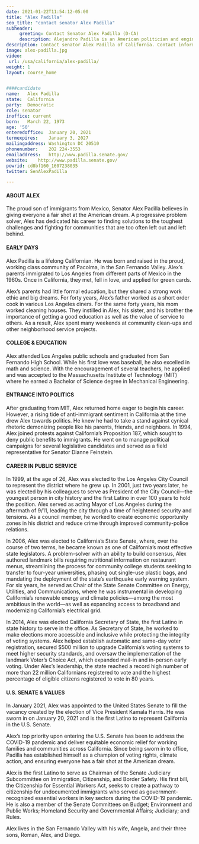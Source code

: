 ```yaml
---
date: 2021-01-22T11:54:12-05:00
title: "Alex Padilla"
seo_title: "contact senator Alex Padilla"
subheader:
     greeting: Contact Senator Alex Padilla (D-CA)
     description: Alejandro Padilla is an American politician and engineer serving as the junior United States senator from California since 2021. A member of the Democratic Party, Padilla served as the 32nd secretary of state of California from 2015 to 2021.
description: Contact senator Alex Padilla of California. Contact information for Alex Padilla includes email address, phone number, and mailing address.
image: alex-padilla.jpg
video: 
 url: /usa/california/alex-padilla/
weight: 1
layout: course_home


####candidate
name:	Alex Padilla
state:	California
party:	Democratic
role: senator
inoffice: current
born:	March 22, 1973
age: '50'
enteredoffice:	January 20, 2021
termexpires:	January 3, 2027 
mailingaddress: Washington DC 20510
phonenumber:	202 224-3553
emailaddress:	http://www.padilla.senate.gov/
website:	http://www.padilla.senate.gov/
powrid: cd8bf160_1607238035
twitter: SenAlexPadilla

---
```

#### ABOUT ALEX
The proud son of immigrants from Mexico, Senator Alex Padilla believes in giving everyone a fair shot at the American dream. A progressive problem solver, Alex has dedicated his career to finding solutions to the toughest challenges and fighting for communities that are too often left out and left behind.

#### EARLY DAYS
Alex Padilla is a lifelong Californian. He was born and raised in the proud, working class community of Pacoima, in the San Fernando Valley. Alex’s parents immigrated to Los Angeles from different parts of Mexico in the 1960s. Once in California, they met, fell in love, and applied for green cards.

Alex’s parents had little formal education, but they shared a strong work ethic and big dreams. For forty years, Alex’s father worked as a short order cook in various Los Angeles diners. For the same forty years, his mom worked cleaning houses. They instilled in Alex, his sister, and his brother the importance of getting a good education as well as the value of service to others. As a result, Alex spent many weekends at community clean-ups and other neighborhood service projects.

#### COLLEGE & EDUCATION

Alex attended Los Angeles public schools and graduated from San Fernando High School. While his first love was baseball, he also excelled in math and science. With the encouragement of several teachers, he applied and was accepted to the Massachusetts Institute of Technology (MIT) where he earned a Bachelor of Science degree in Mechanical Engineering.


#### ENTRANCE INTO POLITICS
After graduating from MIT, Alex returned home eager to begin his career. However, a rising tide of anti-immigrant sentiment in California at the time drew Alex towards politics. He knew he had to take a stand against cynical rhetoric demonizing people like his parents, friends, and neighbors. In 1994, Alex joined protests against California’s Proposition 187, which sought to deny public benefits to immigrants. He went on to manage political campaigns for several legislative candidates and served as a field representative for Senator Dianne Feinstein.

#### CAREER IN PUBLIC SERVICE

In 1999, at the age of 26, Alex was elected to the Los Angeles City Council to represent the district where he grew up. In 2001, just two years later, he was elected by his colleagues to serve as President of the City Council—the youngest person in city history and the first Latino in over 100 years to hold the position. Alex served as acting Mayor of Los Angeles during the aftermath of 9/11, leading the city through a time of heightened security and tensions. As a council member, he worked to create economic opportunity zones in his district and reduce crime through improved community-police relations.

In 2006, Alex was elected to California’s State Senate, where, over the course of two terms, he became known as one of California’s most effective state legislators. A problem-solver with an ability to build consensus, Alex authored landmark bills requiring nutritional information on restaurant menus, streamlining the process for community college students seeking to transfer to four-year universities, phasing out single-use plastic bags, and mandating the deployment of the state’s earthquake early warning system. For six years, he served as Chair of the State Senate Committee on Energy, Utilities, and Communications, where he was instrumental in developing California’s renewable energy and climate policies—among the most ambitious in the world—as well as expanding access to broadband and modernizing California’s electrical grid.

In 2014, Alex was elected California Secretary of State, the first Latino in state history to serve in the office. As Secretary of State, he worked to make elections more accessible and inclusive while protecting the integrity of voting systems. Alex helped establish automatic and same-day voter registration, secured $500 million to upgrade California’s voting systems to meet higher security standards, and oversaw the implementation of the landmark Voter’s Choice Act, which expanded mail-in and in-person early voting. Under Alex’s leadership, the state reached a record high number of more than 22 million Californians registered to vote and the highest percentage of eligible citizens registered to vote in 80 years.


#### U.S. SENATE & VALUES
In January 2021, Alex was appointed to the United States Senate to fill the vacancy created by the election of Vice President Kamala Harris. He was sworn in on January 20, 2021 and is the first Latino to represent California in the U.S. Senate.

Alex’s top priority upon entering the U.S. Senate has been to address the COVID-19 pandemic and deliver equitable economic relief for working families and communities across California. Since being sworn in to office, Padilla has established himself as a champion of voting rights, climate action, and ensuring everyone has a fair shot at the American dream.

Alex is the first Latino to serve as Chairman of the Senate Judiciary Subcommittee on Immigration, Citizenship, and Border Safety. His first bill, the Citizenship for Essential Workers Act, seeks to create a pathway to citizenship for undocumented immigrants who served as government-recognized essential workers in key sectors during the COVID-19 pandemic. He is also a member of the Senate Committees on Budget; Environment and Public Works; Homeland Security and Governmental Affairs; Judiciary; and Rules.

Alex lives in the San Fernando Valley with his wife, Angela, and their three sons, Roman, Alex, and Diego.
